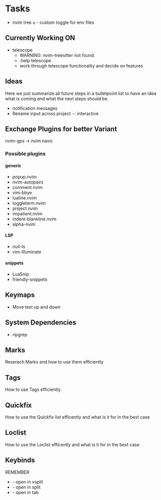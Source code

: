 # Tasks

- nvim tree u - custom toggle for env files

## Currently Working ON

- telescope
  - WARNING: nvim-treesitter not found.
  - :help telescope
  - work through telescope functionality and decide on features

## Ideas

Here we just summarize all future steps in a bulletpoint list to have an idea what is coming and what the next steps should be.

- notification messages
- Rename input across project -- interactive

## Exchange Plugins for better Variant

nvim-gps -> nvim navic

### Possible plugins

#### generic

- popup.nvim
- nvim-autopairs
- comment.nvim
- vim-bbye
- lualine.nvim
- toggleterm.nvim
- project.nvim
- impatient.nvim
- indent-blankline.nvim
- alpha-nvim

#### LSP

- null-ls
- vim-illuminate

#### snippets

- LuaSnip
- friendly-snippets

## Keymaps

- Move text up and down

## System Dependencies

- ripgrep

## Marks

Reserach Marks and how to use them efficiently

## Tags

How to use Tags efficiently

## Quickfix

How to use the Quickfix list efficently and what is it for in the best case

## Loclist

How to use the Loclist efficently and what is it for in the best case

## Keybinds

REMEMBER

- <C-v> - open in vsplit
- <C-x> - open in split
- <C-t> - open in tab
